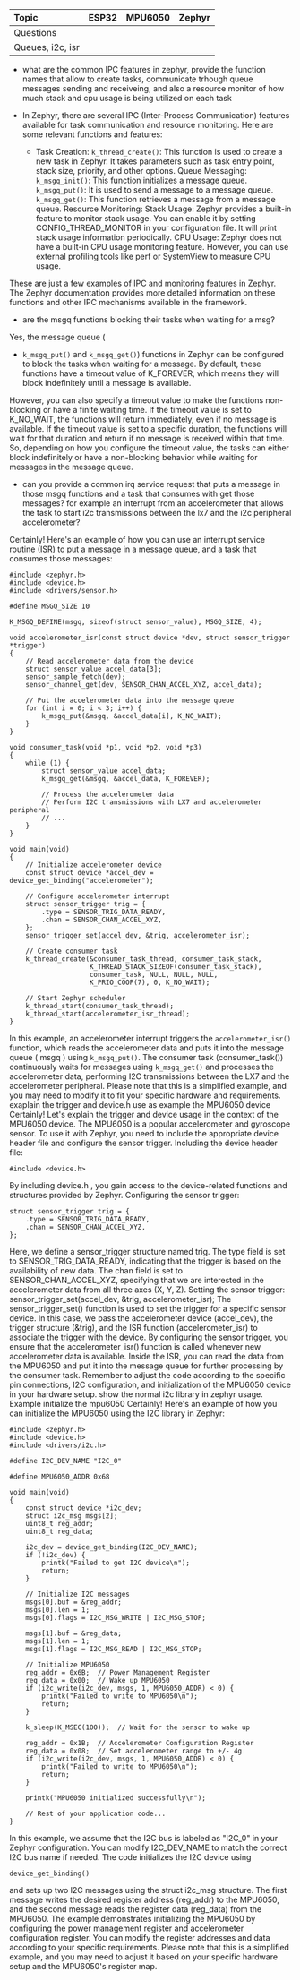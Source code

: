 
|        Topic     | ESP32         | MPU6050         |  Zephyr      |
| :---              |    :----:     |    :----:     |          ---: |
| Questions         |               |               |               |
| Queues, i2c, isr  |               |               |               |

- what are the common IPC features in zephyr, provide the function names that allow to create tasks, communicate trhough queue messages sending and receiveing, and also a resource monitor of how much stack and cpu usage is being utilized on each task

- In Zephyr, there are several IPC (Inter-Process Communication) features available for task communication and resource monitoring. Here are some relevant functions and features:
  - Task Creation:
```k_thread_create()```: This function is used to create a new task in Zephyr. It takes parameters such as task entry point, stack size, priority, and other options.
Queue Messaging:
```k_msgq_init()```: This function initializes a message queue.
```k_msgq_put()```: It is used to send a message to a message queue.
```k_msgq_get()```: This function retrieves a message from a message queue.
Resource Monitoring:
Stack Usage: Zephyr provides a built-in feature to monitor stack usage. You can enable it by setting CONFIG_THREAD_MONITOR in your configuration file. It will print stack usage information periodically.
CPU Usage: Zephyr does not have a built-in CPU usage monitoring feature. However, you can use external profiling tools like perf or SystemView to measure CPU usage.


These are just a few examples of IPC and monitoring features in Zephyr. The Zephyr documentation provides more detailed information on these functions and other IPC mechanisms available in the framework.

- are the msgq functions blocking their tasks when waiting for a msg?


Yes, the message queue (
  - ```k_msgq_put()```
and
```k_msgq_get()```) functions in Zephyr can be configured to block the tasks when waiting for a message. By default, these functions have a timeout value of K_FOREVER, which means they will block indefinitely until a message is available.

However, you can also specify a timeout value to make the functions non-blocking or have a finite waiting time. 
If the timeout value is set to K_NO_WAIT, the functions will return immediately, even if no message is available. If the timeout value is set to a specific duration, the functions will wait for that duration and return if no message is received within that time.
So, depending on how you configure the timeout value, the tasks can either block indefinitely or have a non-blocking behavior while waiting for messages in the message queue.


- can you provide a common irq service request that puts a message in those msgq functions and a task that consumes with get those messages? for example an interrupt from an accelerometer that allows the task to start i2c transmissions between the lx7 and the i2c peripheral accelerometer?


Certainly! Here's an example of how you can use an interrupt service routine (ISR) to put a message in a message queue, and a task that consumes those messages:
```
#include <zephyr.h>  
#include <device.h>  
#include <drivers/sensor.h>  
  
#define MSGQ_SIZE 10  
  
K_MSGQ_DEFINE(msgq, sizeof(struct sensor_value), MSGQ_SIZE, 4);  
  
void accelerometer_isr(const struct device *dev, struct sensor_trigger *trigger)  
{  
    // Read accelerometer data from the device  
    struct sensor_value accel_data[3];  
    sensor_sample_fetch(dev);  
    sensor_channel_get(dev, SENSOR_CHAN_ACCEL_XYZ, accel_data);  
  
    // Put the accelerometer data into the message queue  
    for (int i = 0; i < 3; i++) {  
        k_msgq_put(&msgq, &accel_data[i], K_NO_WAIT);  
    }  
}  
  
void consumer_task(void *p1, void *p2, void *p3)  
{  
    while (1) {  
        struct sensor_value accel_data;  
        k_msgq_get(&msgq, &accel_data, K_FOREVER);  
  
        // Process the accelerometer data  
        // Perform I2C transmissions with LX7 and accelerometer peripheral  
        // ...  
    }  
}  
  
void main(void)  
{  
    // Initialize accelerometer device  
    const struct device *accel_dev = device_get_binding("accelerometer");  
  
    // Configure accelerometer interrupt  
    struct sensor_trigger trig = {  
        .type = SENSOR_TRIG_DATA_READY,  
        .chan = SENSOR_CHAN_ACCEL_XYZ,  
    };  
    sensor_trigger_set(accel_dev, &trig, accelerometer_isr);  
  
    // Create consumer task  
    k_thread_create(&consumer_task_thread, consumer_task_stack,  
                    K_THREAD_STACK_SIZEOF(consumer_task_stack),  
                    consumer_task, NULL, NULL, NULL,  
                    K_PRIO_COOP(7), 0, K_NO_WAIT);  
  
    // Start Zephyr scheduler  
    k_thread_start(consumer_task_thread);  
    k_thread_start(accelerometer_isr_thread);  
}  

```

In this example, an accelerometer interrupt triggers the
```accelerometer_isr()```
 function, which reads the accelerometer data and puts it into the message queue (
msgq
) using ```k_msgq_put()```. The consumer task (consumer_task()) continuously waits for messages using ```k_msgq_get()``` and processes the accelerometer data, performing I2C transmissions between the LX7 and the accelerometer peripheral.
Please note that this is a simplified example, and you may need to modify it to fit your specific hardware and requirements.
exaplain the trigger and device.h use as example the MPU6050 device
Certainly! Let's explain the trigger and device usage in the context of the MPU6050 device.
The MPU6050 is a popular accelerometer and gyroscope sensor. To use it with Zephyr, you need to include the appropriate device header file and configure the sensor trigger.
Including the device header file:
```
#include <device.h> 
```
By including
device.h
, you gain access to the device-related functions and structures provided by Zephyr.
Configuring the sensor trigger:
```
struct sensor_trigger trig = { 
    .type = SENSOR_TRIG_DATA_READY, 
    .chan = SENSOR_CHAN_ACCEL_XYZ, 
}; 
```
Here, we define a
sensor_trigger
 structure named
trig. The type field is set to SENSOR_TRIG_DATA_READY, indicating that the trigger is based on the availability of new data. The chan field is set to SENSOR_CHAN_ACCEL_XYZ, specifying that we are interested in the accelerometer data from all three axes (X, Y, Z).
Setting the sensor trigger:
sensor_trigger_set(accel_dev, &trig, accelerometer_isr); 
The sensor_trigger_set() function is used to set the trigger for a specific sensor device. In this case, we pass the accelerometer device (accel_dev), the trigger structure (&trig), and the ISR function (accelerometer_isr) to associate the trigger with the device.
By configuring the sensor trigger, you ensure that the accelerometer_isr() function is called whenever new accelerometer data is available. Inside the ISR, you can read the data from the MPU6050 and put it into the message queue for further processing by the consumer task.
Remember to adjust the code according to the specific pin connections, I2C configuration, and initialization of the MPU6050 device in your hardware setup.
show the normal i2c library in zephyr usage. Example initialize the mpu6050
Certainly! Here's an example of how you can initialize the MPU6050 using the I2C library in Zephyr:
```
#include <zephyr.h>  
#include <device.h>  
#include <drivers/i2c.h>  
  
#define I2C_DEV_NAME "I2C_0"  
  
#define MPU6050_ADDR 0x68  
  
void main(void)  
{  
    const struct device *i2c_dev;  
    struct i2c_msg msgs[2];  
    uint8_t reg_addr;  
    uint8_t reg_data;  
  
    i2c_dev = device_get_binding(I2C_DEV_NAME);  
    if (!i2c_dev) {  
        printk("Failed to get I2C device\n");  
        return;  
    }  
  
    // Initialize I2C messages  
    msgs[0].buf = &reg_addr;  
    msgs[0].len = 1;  
    msgs[0].flags = I2C_MSG_WRITE | I2C_MSG_STOP;  
  
    msgs[1].buf = &reg_data;  
    msgs[1].len = 1;  
    msgs[1].flags = I2C_MSG_READ | I2C_MSG_STOP;  
  
    // Initialize MPU6050  
    reg_addr = 0x6B;  // Power Management Register  
    reg_data = 0x00;  // Wake up MPU6050  
    if (i2c_write(i2c_dev, msgs, 1, MPU6050_ADDR) < 0) {  
        printk("Failed to write to MPU6050\n");  
        return;  
    }  
  
    k_sleep(K_MSEC(100));  // Wait for the sensor to wake up  
  
    reg_addr = 0x1B;  // Accelerometer Configuration Register  
    reg_data = 0x08;  // Set accelerometer range to +/- 4g  
    if (i2c_write(i2c_dev, msgs, 1, MPU6050_ADDR) < 0) {  
        printk("Failed to write to MPU6050\n");  
        return;  
    }  
  
    printk("MPU6050 initialized successfully\n");  
  
    // Rest of your application code...  
}  
```

In this example, we assume that the I2C bus is labeled as "I2C_0" in your Zephyr configuration. You can modify
I2C_DEV_NAME
 to match the correct I2C bus name if needed.
The code initializes the I2C device using
```
device_get_binding()
```
 and sets up two I2C messages using the struct i2c_msg structure. The first message writes the desired register address (reg_addr) to the MPU6050, and the second message reads the register data (reg_data) from the MPU6050.
The example demonstrates initializing the MPU6050 by configuring the power management register and accelerometer configuration register. You can modify the register addresses and data according to your specific requirements.
Please note that this is a simplified example, and you may need to adjust it based on your specific hardware setup and the MPU6050's register map.